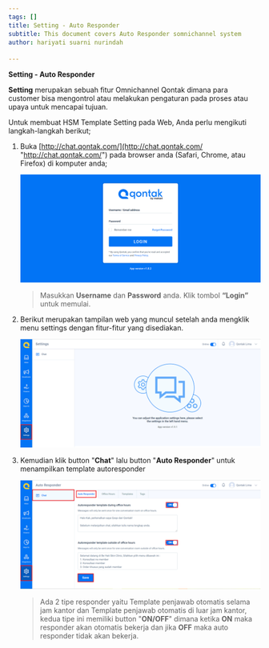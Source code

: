 ```yaml
---
tags: []
title: Setting - Auto Responder
subtitle: This document covers Auto Responder somnichannel system
author: hariyati suarni nurindah

---
```

**Setting - Auto Responder**

**Setting** merupakan sebuah fitur Omnichannel Qontak dimana para customer bisa mengontrol atau melakukan pengaturan pada proses atau upaya untuk mencapai tujuan.

Untuk membuat HSM Template Setting pada Web, Anda perlu mengikuti langkah-langkah berikut;

1. Buka [http://chat.qontak.com/](http://chat.qontak.com/ "http://chat.qontak.com/") pada browser anda (Safari, Chrome, atau Firefox) di komputer anda;

   ![](/uploads/login-qontak-c.png)

   > Masukkan **Username** dan **Password** anda. Klik tombol **“Login”** untuk memulai.
2. Berikut merupakan tampilan web yang muncul setelah anda mengklik menu settings dengan fitur-fitur yang disediakan.

   ![](/uploads/setting.PNG)
3. Kemudian klik button "**Chat**" lalu button "**Auto Responder**" untuk menampilkan template autoresponder

   ![](/uploads/setting2.PNG)

   > Ada 2 tipe responder yaitu Template penjawab otomatis selama jam kantor dan Template penjawab otomatis di luar jam kantor, kedua tipe ini memiliki button "**ON/OFF**" dimana ketika **ON** maka responder akan otomatis bekerja dan jika **OFF** maka auto responder tidak akan bekerja.
